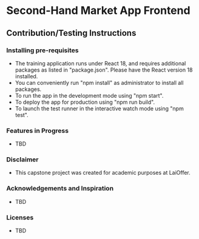 # Second-Hand Market App Frontend

## Contribution/Testing Instructions

### Installing pre-requisites
- The training application runs under React 18, and requires additional packages as listed in "package.json".
  Please have the React version 18 installed.
- You can conveniently run "npm install" as administrator to install all packages.
- To run the app in the development mode using "npm start".
- To deploy the app for production using "npm run build".
- To launch the test runner in the interactive watch mode using "npm test".

### Features in Progress
- TBD

### Disclaimer
- This capstone project was created for academic purposes at LaiOffer.

### Acknowledgements and Inspiration
- TBD

### Licenses
- TBD
